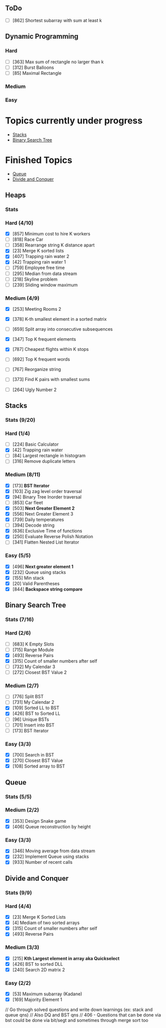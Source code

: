 ## ToDo
- [ ] [862] Shortest subarray with sum at least k

## Dynamic Programming
### Hard 
- [ ] [363] Max sum of rectangle no larger than k
- [ ] [312] Burst Balloons
- [ ] [85]  Maximal Rectangle

### Medium
### Easy

# Topics currently under progress
- [Stacks](#stacks)
- [Binary Search Tree](#binary-search-tree)

# Finished Topics
- [Queue](#queue)
- [Divide and Conquer](#divide-and-conquer)

## Heaps
### Stats
### Hard (4/10)
- [x] [857] Minimum cost to hire K workers
- [ ] [818] Race Car
- [ ] [358] Rearrange string K distance apart
- [x] [23] Merge K sorted lists
- [x] [407] Trapping rain water 2
- [x] [42] Trapping rain water 1
- [ ] [759] Employee free time
- [ ] [295] Median from data stream
- [ ] [218] Skyline problem
- [ ] [239] Sliding window maximum

### Medium (4/9)
- [x] [253] Meeting Rooms 2
- [x] [378] K-th smallest element in a sorted matrix
- [ ] [659] Split array into consecutive subsequences
- [x] [347] Top K frequent elements
- [x] [787] Cheapest flights within K stops
- [ ] [692] Top K frequent words
- [ ] [767] Reorganize string
- [ ] [373] Find K pairs with smallest sums
- [ ] [264] Ugly Number 2


## Stacks
### Stats (9/20)
### Hard (1/4)
- [ ] [224]  Basic Calculator
- [x] [42]  Trapping rain water
- [ ] [84]  Largest rectangle in histogram
- [ ] [316]  Remove duplicate letters

### Medium (8/11)
- [x] [173]  **BST Iterator**
- [x] [103]  Zig zag level order traversal
- [x] [94]  Binary Tree Inorder traversal
- [ ] [853]  Car fleet
- [x] [503]  **Next Greater Element 2**
- [x] [556]  Next Greater Element 3
- [x] [739]  Daily temperatures
- [ ] [394]  Decode string
- [x] [636]  Exclusive Time of functions
- [x] [250]  Evaluate Reverse Polish Notation
- [ ] [341]  Flatten Nested List Iterator

### Easy (5/5)
- [x] [496] **Next greater element 1**
- [x] [232] Queue using stacks
- [x] [155] Min stack
- [x] [20] Valid Parentheses
- [x] [844] **Backspace string compare**

## Binary Search Tree
### Stats (7/16)
### Hard (2/6)
- [ ] [683] K Empty Slots
- [ ] [715] Range Module
- [x] [493] Reverse Pairs
- [x] [315] Count of smaller numbers after self
- [ ] [732] My Calendar 3
- [ ] [272] Closest BST Value 2

### Medium (2/7)
- [ ] [776] Split BST
- [ ] [731] My Calendar 2
- [x] [109] Sorted LL to BST
- [x] [426] BST to Sorted LL
- [ ] [96] Unique BSTs
- [ ] [701] Insert into BST
- [ ] [173] BST Iterator

### Easy (3/3)
- [x] [700] Search in BST
- [x] [270] Closest BST Value
- [x] [108] Sorted array to BST

## Queue 
### Stats (5/5)
### Medium (2/2)
- [x] [353] Design Snake game
- [x] [406] Queue reconstruction by height

### Easy (3/3)
- [x] [346] Moving average from data stream
- [x] [232] Implement Queue using stacks
- [x] [933] Number of recent calls

## Divide and Conquer 
### Stats (9/9)
### Hard (4/4)
- [x] [23] Merge K Sorted Lists
- [x] [4] Mediam of two sorted arrays
- [x] [315] Count of smaller numbers after self
- [x] [493] Reverse Pairs

### Medium (3/3)
- [x] [215] **Kth Largest element in array aka Quickselect**
- [x] [426] BST to sorted DLL
- [x] [240] Search 2D matrix 2

### Easy (2/2)
- [x] [53] Maximum subarray (Kadane)
- [x] [169] Majority Element 1

// Go through solved questions and write down learnings (ex: stack and queue qns)
// Also DQ and BST qns
// 406 - Questions that can be done via bst could be done via bit/segt and sometimes through merge sort too

